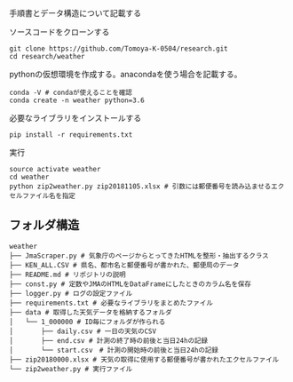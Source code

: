 手順書とデータ構造について記載する

ソースコードをクローンする
```
git clone https://github.com/Tomoya-K-0504/research.git
cd research/weather
```

pythonの仮想環境を作成する。anacondaを使う場合を記載する。
```
conda -V # condaが使えることを確認
conda create -n weather python=3.6
```

必要なライブラリをインストールする
```
pip install -r requirements.txt
```

実行
```
source activate weather
cd weather
python zip2weather.py zip20181105.xlsx # 引数には郵便番号を読み込ませるエクセルファイル名を指定 
```

## フォルダ構造
```
weather
├── JmaScraper.py # 気象庁のページからとってきたHTMLを整形・抽出するクラス
├── KEN_ALL.CSV # 県名、都市名と郵便番号が書かれた、郵便局のデータ
├── README.md # リポジトリの説明 
├── const.py # 定数やJMAのHTMLをDataFrameにしたときのカラム名を保存
├── logger.py # ログの設定ファイル
├── requirements.txt # 必要なライブラリをまとめたファイル
├── data # 取得した天気データを格納するフォルダ
│   └── 1_000000 # ID毎にフォルダが作られる
│       ├── daily.csv # 一日の天気のCSV
│       ├── end.csv # 計測の終了時の前後と当日24hの記録
│       └── start.csv　# 計測の開始時の前後と当日24hの記録
├── zip20180000.xlsx # 天気の取得に使用する郵便番号が書かれたエクセルファイル
└── zip2weather.py # 実行ファイル
``` 